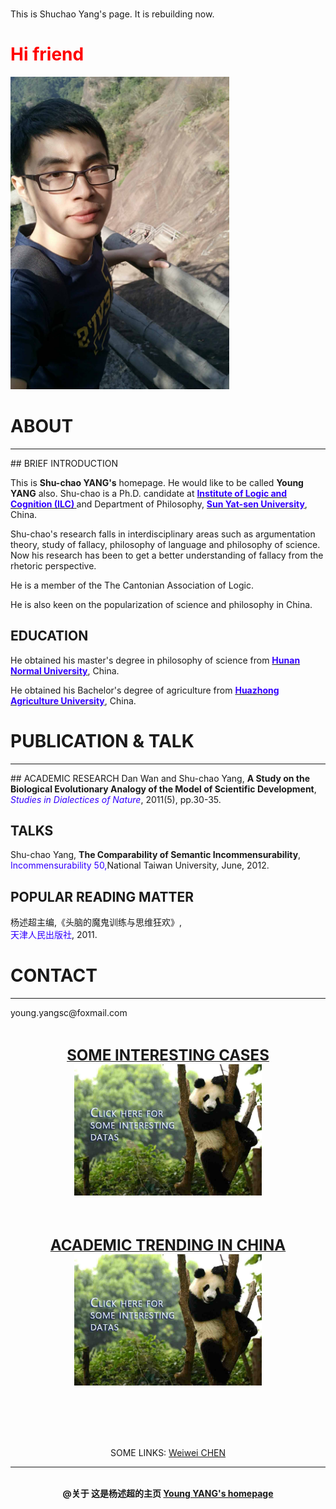 <link title="杨述超" rel="search"  type="application/opensearchdescription+xml"  href="README.MD" />  
  

This is Shuchao Yang's page. It is rebuilding now.

# <font color="ff0000">Hi friend</font>

<img src="mypic/mypic350500.jpg" height="500" width="350">

# ABOUT
<hr color="cccccc"> 
## BRIEF INTRODUCTION

This is <b>Shu-chao YANG's</b>  homepage. He would like to be called <b>Young YANG</b> also. Shu-chao is a Ph.D. candidate at <b><a href="http://logic.sysu.edu.cn/"><font color="3300ff">Institute of Logic and Cognition (ILC)</font> </a></b>and Department of Philosophy, <b><a href="http://www.sysu.edu.cn/2012/cn/index.htm"><font color="3300ff">Sun Yat-sen University</font></a></b>, China.
   
Shu-chao's research falls in interdisciplinary areas such as argumentation theory, study of fallacy, philosophy of language and philosophy of science. Now his research has been to get a better understanding of fallacy from the rhetoric perspective.
   
He is a member of the The Cantonian Association of Logic.
   
He is also keen on the popularization of science and philosophy in China.
   
  
## EDUCATION
  
He obtained his master's degree in philosophy of science from <b><a href="http://www.hunnu.edu.cn/"><font color="3300ff">Hunan Normal University</font></a></b>, China.
   
   
He obtained his Bachelor's degree of agriculture from <b><a href="http://www.hzau.edu.cn/"><font color="3300ff">Huazhong   Agriculture University</font></a></b>, China.
   
    

# PUBLICATION & TALK
<hr color="cccccc">
## ACADEMIC RESEARCH
   Dan Wan and Shu-chao Yang, <b>A Study on the Biological Evolutionary Analogy of the Model of Scientific Development</b>, <br><font color="3300ff"><i>Studies in Dialectices of Nature</i></font>, 2011(5), pp.30-35.   

## TALKS
   Shu-chao Yang, **The Comparability of Semantic Incommensurability**,<br><font color="3300ff">Incommensurability 50,</font>National Taiwan University, June, 2012.  

## POPULAR READING MATTER
   杨述超主编,《头脑的魔鬼训练与思维狂欢》,<br><font color="3300ff">天津人民出版社</font>, 2011.
   
# CONTACT
<hr color="ff0000">
  young.yangsc@foxmail.com

   <center><a href="http://mydatas.yangshuchao.com/"><font size="5"><b>SOME INTERESTING CASES</b></font><img src="mypic/panda web.jpg" height="210" width="300"></a></center><br/>


   <center><a href="http://cnki.net/"><font size="5"><b>ACADEMIC TRENDING IN CHINA</b></font><img src="mypic/panda web.jpg" height="210" width="300"></a></center><br/>
   
   
   <br/><br/><br/>
     
   <center> SOME LINKS: <a href="http://chenww.com/">Weiwei CHEN</a><br></center>
<hr color="cccccc">
   
              
           
  <center><br><b>@关于 这是杨述超的主页  <a href="http://yangshuchao.com">Young YANG's homepage</a></b></center>
<center> <script type="text/javascript">var cnzz_protocol = (("https:" == document.location.protocol) ? " https://" : " http://");document.write(unescape("%3Cspan id='cnzz_stat_icon_1271680563'%3E%3C/span%3E%3Cscript src='" + cnzz_protocol + "s22.cnzz.com/z_stat.php%3Fid%3D1271680563%26show%3Dpic' type='text/javascript'%3E%3C/script%3E"));</script></center>   

